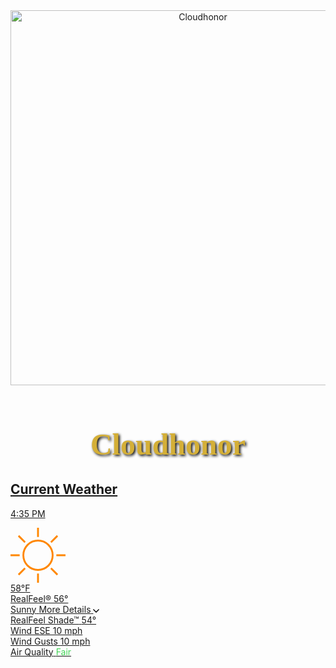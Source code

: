 <div align="center">
  <img src="https://copilot.microsoft.com/th/id/BCO.99367fa9-22c4-46e2-854b-1c88bdcd622e.png" alt="Cloudhonor" width="600"/>
  <h1 style="font-family: 'Cinzel', serif; font-size: 48px; color: #d4af37; text-shadow: 2px 2px 4px #000;">Cloudhonor</h1>
</div>

<!-- Optional: Add this to your README to load the fantasy-style font -->
<link href="https://fonts.googleapis.com/css2?family=Cinzel:wght@700&display=swap" rel="stylesheet">
<a class="cur-con-weather-card is-desktop lbar-panel content-module " href="/en/us/boston/02108/current-weather/348735">
	<div class="title-container">
		<h2 class="cur-con-weather-card__title">
			Current Weather
		</h2>
		<p class="cur-con-weather-card__subtitle">
			4:35 PM
		</p>
	</div>
	<div class="cur-con-weather-card__body">
		<div class="cur-con-weather-card__panel">
			<div class="forecast-container">
				<svg class="weather-icon" data-src="/images/weathericons/1.svg" viewBox="0 0 288 288" width="88" height="88"><g stroke="#FF8700" stroke-width="9.6" fill="none" fill-rule="evenodd"><path d="M144 0v48M144 240v48M0 144h48M211.872 76.128l33.936-33.936M245.808 245.808l-33.936-33.936M76.128 76.128 42.192 42.192"></path><circle cx="144" cy="144" r="76.8"></circle><path d="m76.128 211.872-33.936 33.936M240 144h48"></path></g></svg>
				<div class="temp-container">
					<div class="temp">58°<span class="after-temp">F</span></div>
					<div class="real-feel">
						RealFeel®
						56°
					</div>
				</div>
			</div>
			<div>
				<span class="phrase">Sunny</span>
				<span class="cur-con-weather-card__cta">
					<span class="text">More Details</span>
					<svg class="icon-chevron chevron-icon right" xmlns="http://www.w3.org/2000/svg" width="10" height="6" viewBox="0 0 10 6"><path d="M10 .969L9.037 0 5 4.063.963 0 0 .969 5 6z"></path></svg>
				</span>
			</div>
		</div>
		<div class="cur-con-weather-card__panel details-container">
			<div class="spaced-content detail">
				<span class="label">RealFeel Shade™</span>
				<span class="value">54°</span>
			</div>
			<div class="spaced-content detail">
				<span class="label">Wind</span>
				<span class="value">ESE 10 mph</span>
			</div>
			<div class="spaced-content detail">
				<span class="label">Wind Gusts</span>
				<span class="value">10 mph</span>
			</div>
			<div class="spaced-content detail">
				<span class="label">Air Quality</span>
				<span class="value" style="color: #43D357">Fair</span>
			</div>
		</div>
	</div>
</a>
